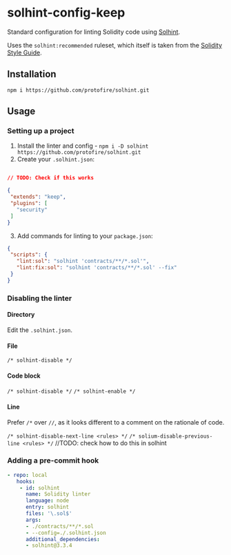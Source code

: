# solhint-config-keep

Standard configuration for linting Solidity code using
[Solhint](https://github.com/protofire/solhint).

Uses the `solhint:recommended` ruleset, which itself is taken from the
[Solidity Style Guide](https://solidity.readthedocs.io/en/v0.5.9/style-guide.html).

## Installation

`npm i https://github.com/protofire/solhint.git`

## Usage

### Setting up a project

 1. Install the linter and config - `npm i -D solhint https://github.com/protofire/solhint.git`
 2. Create your `.solhint.json`:
 ```json

// TODO: Check if this works

{
  "extends": "keep",
  "plugins": [
    "security"
  ]
}
 ```
 3. Add commands for linting to your `package.json`:
 ```json
{
  "scripts": {
    "lint:sol": "solhint 'contracts/**/*.sol'",
    "lint:fix:sol": "solhint 'contracts/**/*.sol' --fix"
  }
}
 ```

### Disabling the linter
#### Directory
Edit the `.solhint.json`.

#### File
`/* solhint-disable */`

#### Code block
`/* solhint-disable */`
`/* solhint-enable */`

#### Line
Prefer `/*` over `//`, as it looks different to a comment on the rationale of code.

`/* solhint-disable-next-line <rules> */`
`/* solium-disable-previous-line <rules> */`  //TODO: check how to do this in solhint


### Adding a pre-commit hook
```yaml
- repo: local
   hooks:
    - id: solhint
      name: Solidity linter
      language: node
      entry: solhint
      files: '\.sol$'
      args:
      - ./contracts/**/*.sol
      - --config=./.solhint.json
      additional_dependencies:
      - solhint@3.3.4
```
